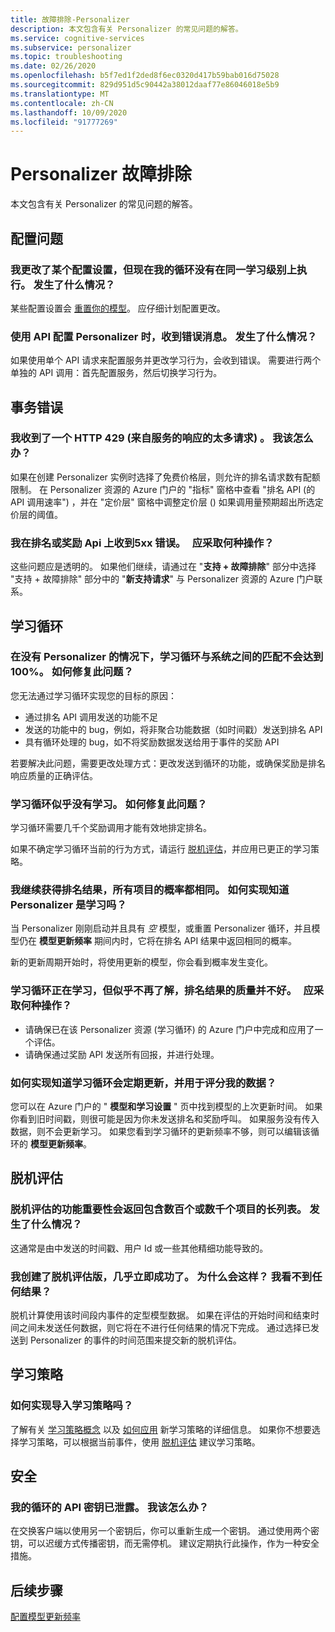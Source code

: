 ```yaml
---
title: 故障排除-Personalizer
description: 本文包含有关 Personalizer 的常见问题的解答。
ms.service: cognitive-services
ms.subservice: personalizer
ms.topic: troubleshooting
ms.date: 02/26/2020
ms.openlocfilehash: b5f7ed1f2ded8f6ec0320d417b59bab016d75028
ms.sourcegitcommit: 829d951d5c90442a38012daaf77e86046018e5b9
ms.translationtype: MT
ms.contentlocale: zh-CN
ms.lasthandoff: 10/09/2020
ms.locfileid: "91777269"
---
```

# <a name="personalizer-troubleshooting"></a>Personalizer 故障排除

本文包含有关 Personalizer 的常见问题的解答。

## <a name="configuration-issues"></a>配置问题

### <a name="i-changed-a-configuration-setting-and-now-my-loop-isnt-performing-at-the-same-learning-level-what-happened"></a>我更改了某个配置设置，但现在我的循环没有在同一学习级别上执行。 发生了什么情况？

某些配置设置会 [重置你的模型](how-to-settings.md#settings-that-include-resetting-the-model)。 应仔细计划配置更改。

### <a name="when-configuring-personalizer-with-the-api-i-received-an-error-what-happened"></a>使用 API 配置 Personalizer 时，收到错误消息。 发生了什么情况？

如果使用单个 API 请求来配置服务并更改学习行为，会收到错误。 需要进行两个单独的 API 调用：首先配置服务，然后切换学习行为。

## <a name="transaction-errors"></a>事务错误

### <a name="i-get-an-http-429-too-many-requests-response-from-the-service-what-can-i-do"></a>我收到了一个 HTTP 429 (来自服务的响应的太多请求) 。 我该怎么办？

如果在创建 Personalizer 实例时选择了免费价格层，则允许的排名请求数有配额限制。 在 Personalizer 资源的 Azure 门户的 "指标" 窗格中查看 "排名 API (的 API 调用速率") ，并在 "定价层" 窗格中调整定价层 () 如果调用量预期超出所选定价层的阈值。

### <a name="im-getting-a-5xx-error-on-rank-or-reward-apis-what-should-i-do"></a>我在排名或奖励 Api 上收到5xx 错误。   应采取何种操作？

这些问题应是透明的。 如果他们继续，请通过在 "**支持 + 故障排除**" 部分中选择 "支持 + 故障排除" 部分中的 "**新支持请求**" 与 Personalizer 资源的 Azure 门户联系。

## <a name="learning-loop"></a>学习循环

### <a name="the-learning-loop-doesnt-attain-a-100-match-to-the-system-without-personalizer-how-do-i-fix-this"></a>在没有 Personalizer 的情况下，学习循环与系统之间的匹配不会达到100%。 如何修复此问题？

您无法通过学习循环实现您的目标的原因：
* 通过排名 API 调用发送的功能不足
* 发送的功能中的 bug，例如，将非聚合功能数据（如时间戳）发送到排名 API
* 具有循环处理的 bug，如不将奖励数据发送给用于事件的奖励 API

若要解决此问题，需要更改处理方式：更改发送到循环的功能，或确保奖励是排名响应质量的正确评估。

### <a name="the-learning-loop-doesnt-seem-to-learn-how-do-i-fix-this"></a>学习循环似乎没有学习。 如何修复此问题？

学习循环需要几千个奖励调用才能有效地排定排名。

如果不确定学习循环当前的行为方式，请运行 [脱机评估](concepts-offline-evaluation.md)，并应用已更正的学习策略。

### <a name="i-keep-getting-rank-results-with-all-the-same-probabilities-for-all-items-how-do-i-know-personalizer-is-learning"></a>我继续获得排名结果，所有项目的概率都相同。 如何实现知道 Personalizer 是学习吗？

当 Personalizer 刚刚启动并且具有 _空_ 模型，或重置 Personalizer 循环，并且模型仍在 **模型更新频率** 期间内时，它将在排名 API 结果中返回相同的概率。

新的更新周期开始时，将使用更新的模型，你会看到概率发生变化。

### <a name="the-learning-loop-was-learning-but-seems-to-not-learn-anymore-and-the-quality-of-the-rank-results-isnt-that-good-what-should-i-do"></a>学习循环正在学习，但似乎不再了解，排名结果的质量并不好。   应采取何种操作？

* 请确保已在该 Personalizer 资源 (学习循环) 的 Azure 门户中完成和应用了一个评估。
* 请确保通过奖励 API 发送所有回报，并进行处理。

### <a name="how-do-i-know-that-the-learning-loop-is-getting-updated-regularly-and-is-used-to-score-my-data"></a>如何实现知道学习循环会定期更新，并用于评分我的数据？

您可以在 Azure 门户的 " **模型和学习设置** " 页中找到模型的上次更新时间。 如果你看到旧时间戳，则很可能是因为你未发送排名和奖励呼叫。 如果服务没有传入数据，则不会更新学习。 如果您看到学习循环的更新频率不够，则可以编辑该循环的 **模型更新频率**。

## <a name="offline-evaluations"></a>脱机评估

### <a name="an-offline-evaluations-feature-importance-returns-a-long-list-with-hundreds-or-thousands-of-items-what-happened"></a>脱机评估的功能重要性会返回包含数百个或数千个项目的长列表。 发生了什么情况？

这通常是由中发送的时间戳、用户 Id 或一些其他精细功能导致的。

### <a name="i-created-an-offline-evaluation-and-it-succeeded-almost-instantly-why-is-that-i-dont-see-any-results"></a>我创建了脱机评估版，几乎立即成功了。 为什么会这样？ 我看不到任何结果？

脱机计算使用该时间段内事件的定型模型数据。 如果在评估的开始时间和结束时间之间未发送任何数据，则它将在不进行任何结果的情况下完成。 通过选择已发送到 Personalizer 的事件的时间范围来提交新的脱机评估。

## <a name="learning-policy"></a>学习策略

### <a name="how-do-i-import-a-learning-policy"></a>如何实现导入学习策略吗？

了解有关 [学习策略概念](concept-active-learning.md#understand-learning-policy-settings) 以及 [如何应用](how-to-manage-model.md) 新学习策略的详细信息。 如果你不想要选择学习策略，可以根据当前事件，使用 [脱机评估](how-to-offline-evaluation.md) 建议学习策略。


## <a name="security"></a>安全

### <a name="the-api-key-for-my-loop-has-been-compromised-what-can-i-do"></a>我的循环的 API 密钥已泄露。 我该怎么办？

在交换客户端以使用另一个密钥后，你可以重新生成一个密钥。 通过使用两个密钥，可以迟缓方式传播密钥，而无需停机。 建议定期执行此操作，作为一种安全措施。


## <a name="next-steps"></a>后续步骤

[配置模型更新频率](how-to-settings.md#model-update-frequency)
